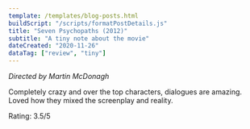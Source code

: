 ```yaml
---
template: /templates/blog-posts.html
buildScript: "/scripts/formatPostDetails.js"
title: "Seven Psychopaths (2012)"
subtitle: "A tiny note about the movie"
dateCreated: "2020-11-26"
dataTag: ["review", "tiny"]
---
```


_Directed by Martin McDonagh_

Completely crazy and over the top characters, dialogues are amazing. Loved how they mixed the screenplay and reality.

Rating: 3.5/5
